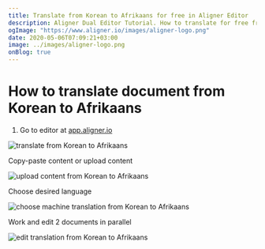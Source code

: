 ```yaml
---
title: Translate from Korean to Afrikaans for free in Aligner Editor
description: Aligner Dual Editor Tutorial. How to translate for free from Korean to Afrikaans. Aligner is multilingual document management platform. 
ogImage: "https://www.aligner.io/images/aligner-logo.png"
date: 2020-05-06T07:09:21+03:00
image: ../images/aligner-logo.png
onBlog: true
---
```


# How to translate document from Korean to Afrikaans

1. Go to editor at [app.aligner.io](https://app.aligner.io "Aligner App web page")

![translate from Korean to Afrikaans](../aligner-blank-editor.png "translate from Korean to Afrikaans")

Copy-paste content or upload content

![upload content from Korean to Afrikaans](../aligner-uploaded-document.png "upload content from Korean to Afrikaans")

Choose desired language

![choose machine translation from Korean to Afrikaans](../aligner-language-dropdown.png "choose machine translation from Korean to Afrikaans")

Work and edit 2 documents in parallel

![edit translation from Korean to Afrikaans](../aligner-double-sitded-editor.png "edit translation from Korean to Afrikaans")

